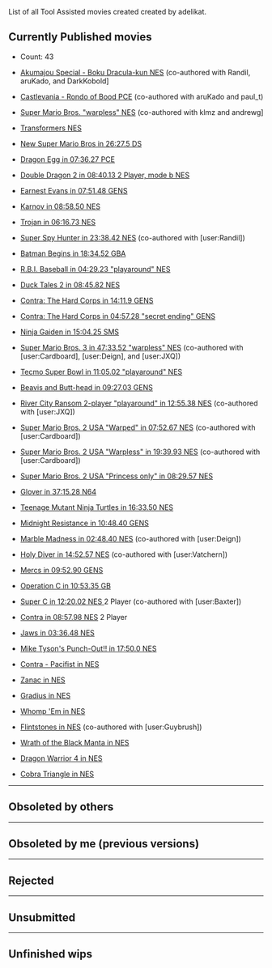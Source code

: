 List of all Tool Assisted movies created created by adelikat.

## Currently Published movies ##
  * Count: 43

  * [Akumajou Special - Boku Dracula-kun NES](http://tasvideos.org/1337M.html) (co-authored with Randil, aruKado, and DarkKobold]
  * [Castlevania - Rondo of Bood PCE](http://tasvideos.org/1335M.html) (co-authored with aruKado and paul\_t)
  * [Super Mario Bros. "warpless" NES](http://tasvideos.org/1331M.html) (co-authored with klmz and andrewg]
  * [Transformers NES](http://tasvideos.org/1323M.html)
  * [New Super Mario Bros in 26:27.5 DS](http://tasvideos.org/1283M.html)
  * [Dragon Egg in 07:36.27 PCE](http://tasvideos.org/1281M.html)
  * [Double Dragon 2 in 08:40.13 2 Player, mode b NES](http://tasvideos.org/1279M.html)
  * [Earnest Evans in 07:51.48 GENS](http://tasvideos.org/1239M.html)
  * [Karnov in 08:58.50 NES](http://tasvideos.org/1239M.html)
  * [Trojan in 06:16.73 NES](http://tasvideos.org/1184M.html)
  * [Super Spy Hunter in 23:38.42 NES](http://tasvideos.org/1155M.html) (co-authored with [user:Randil])
  * [Batman Begins in 18:34.52 GBA](http://tasvideos.org/1151M.html)
  * [R.B.I. Baseball in 04:29.23 "playaround" NES](http://tasvideos.org/1118M.html)
  * [Duck Tales 2 in 08:45.82 NES](http://tasvideos.org/1104M.html)
  * [Contra: The Hard Corps in 14:11.9 GENS](http://tasvideos.org/1098M.html)
  * [Contra: The Hard Corps in 04:57.28 "secret ending" GENS](http://tasvideos.org/1097M.html)
  * [Ninja Gaiden in 15:04.25 SMS](http://tasvideos.org/1057M.html)
  * [Super Mario Bros. 3 in 47:33.52 "warpless" NES](http://tasvideos.org/1059M.html) (co-authored with [user:Cardboard], [user:Deign], and [user:JXQ])
  * [Tecmo Super Bowl in 11:05.02 "playaround" NES](http://tasvideos.org/1039M.html)
  * [Beavis and Butt-head in 09:27.03 GENS](http://tasvideos.org/1025M.html)
  * [River City Ransom 2-player "playaround" in 12:55.38  NES](http://tasvideos.org/1013M.html) (co-authored with [user:JXQ])
  * [Super Mario Bros. 2 USA "Warped" in 07:52.67 NES](http://tasvideos.org/1002M.html) (co-authored with [user:Cardboard])
  * [Super Mario Bros. 2 USA "Warpless" in 19:39.93 NES](http://tasvideos.org/1001M.html) (co-authored with [user:Cardboard])
  * [Super Mario Bros. 2 USA "Princess only" in 08:29.57 NES](http://tasvideos.org/976M.html)
  * [Glover in 37:15.28 N64](http://tasvideos.org/962M.html)
  * [Teenage Mutant Ninja Turtles in 16:33.50 NES](http://tasvideos.org/917M.html)
  * [Midnight Resistance in 10:48.40 GENS](http://tasvideos.org/915M.html)
  * [Marble Madness in 02:48.40 NES](http://tasvideos.org/913M.html) (co-authored with [user:Deign])
  * [Holy Diver in 14:52.57 NES](http://tasvideos.org/890M.html) (co-authored with [user:Vatchern])
  * [Mercs in 09:52.90 GENS](http://tasvideos.org/881M.html)
  * [Operation C in 10:53.35 GB](http://tasvideos.org/864M.html)
  * [Super C in 12:20.02 NES ](http://tasvideos.org/830M.html) 2 Player (co-authored with [user:Baxter])
  * [Contra in 08:57.98 NES](http://tasvideos.org/797M.html) 2 Player
  * [Jaws in 03:36.48 NES](http://tasvideos.org/774M.html)
  * [Mike Tyson's Punch-Out!! in 17:50.0 NES](http://tasvideos.org/766M.html)
  * [Contra - Pacifist in  NES](http://tasvideos.org/756M.html)
  * [Zanac in NES](http://tasvideos.org/734M.html)
  * [Gradius in NES](http://tasvideos.org/711M.html)
  * [Whomp 'Em in NES](http://tasvideos.org/688M.html)
  * [Flintstones in NES](http://tasvideos.org/532M.html) (co-authored with [user:Guybrush])
  * [Wrath of the Black Manta in NES](http://tasvideos.org/531M.html)
  * [Dragon Warrior 4 in NES](http://tasvideos.org/519M.html)
  * [Cobra Triangle in NES](http://tasvideos.org/425M.html)






































---

## Obsoleted by others ##


---

## Obsoleted by me (previous versions) ##


---

## Rejected ##


---

## Unsubmitted ##


---

## Unfinished wips ##